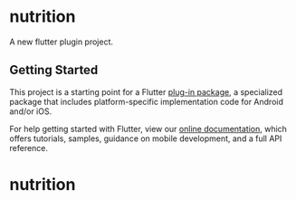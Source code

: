 # nutrition

A new flutter plugin project.

## Getting Started

This project is a starting point for a Flutter
[plug-in package](https://flutter.dev/developing-packages/),
a specialized package that includes platform-specific implementation code for
Android and/or iOS.

For help getting started with Flutter, view our 
[online documentation](https://flutter.dev/docs), which offers tutorials, 
samples, guidance on mobile development, and a full API reference.
# nutrition
